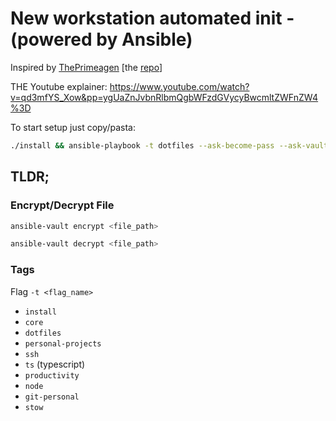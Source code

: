 # New workstation automated init - (powered by Ansible)

Inspired by [ThePrimeagen](https://github.com/ThePrimeagen) [the [repo](https://github.com/ThePrimeagen/ansible)]

THE Youtube explainer: <https://www.youtube.com/watch?v=qd3mfYS_Xow&pp=ygUaZnJvbnRlbmQgbWFzdGVycyBwcmltZWFnZW4%3D>

To start setup just copy/pasta:

```bash
./install && ansible-playbook -t dotfiles --ask-become-pass --ask-vault-pass local.yml
```

## TLDR;

### Encrypt/Decrypt File

```bash
ansible-vault encrypt <file_path>
```

```bash
ansible-vault decrypt <file_path>
```

### Tags

Flag `-t <flag_name>`

- `install`
- `core`
- `dotfiles`
- `personal-projects`
- `ssh`
- `ts` (typescript)
- `productivity`
- `node`
- `git-personal`
- `stow`

